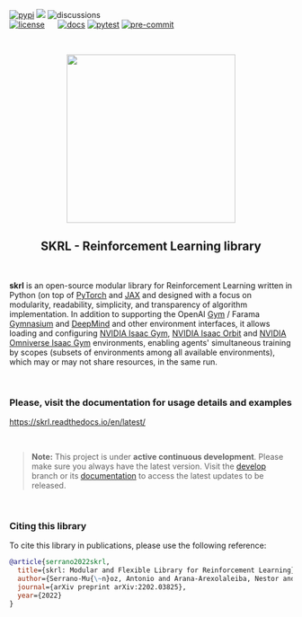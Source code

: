 [![pypi](https://img.shields.io/pypi/v/skrl)](https://pypi.org/project/skrl)
[<img src="https://img.shields.io/badge/%F0%9F%A4%97%20models-hugging%20face-F8D521">](https://huggingface.co/skrl)
![discussions](https://img.shields.io/github/discussions/Toni-SM/skrl)
<br>
[![license](https://img.shields.io/github/license/Toni-SM/skrl)](https://github.com/Toni-SM/skrl)
<span>&nbsp;&nbsp;&nbsp;&nbsp;</span>
[![docs](https://readthedocs.org/projects/skrl/badge/?version=latest)](https://skrl.readthedocs.io/en/latest/?badge=latest)
[![pytest](https://github.com/Toni-SM/skrl/actions/workflows/python-test.yml/badge.svg)](https://github.com/Toni-SM/skrl/actions/workflows/python-test.yml)
[![pre-commit](https://github.com/Toni-SM/skrl/actions/workflows/pre-commit.yml/badge.svg)](https://github.com/Toni-SM/skrl/actions/workflows/pre-commit.yml)

<br>
<p align="center">
  <img width="300rem" src="https://raw.githubusercontent.com/Toni-SM/skrl/main/docs/source/_static/data/logo-light-mode.png">
</p>
<h2 align="center" style="border-bottom: 0 !important;">SKRL - Reinforcement Learning library</h2>
<br>

**skrl** is an open-source modular library for Reinforcement Learning written in Python (on top of [PyTorch](https://pytorch.org/) and [JAX](https://jax.readthedocs.io) and designed with a focus on modularity, readability, simplicity, and transparency of algorithm implementation. In addition to supporting the OpenAI [Gym](https://www.gymlibrary.dev) / Farama [Gymnasium](https://gymnasium.farama.org) and [DeepMind](https://github.com/deepmind/dm_env) and other environment interfaces, it allows loading and configuring [NVIDIA Isaac Gym](https://developer.nvidia.com/isaac-gym/), [NVIDIA Isaac Orbit](https://isaac-orbit.github.io/orbit/index.html) and [NVIDIA Omniverse Isaac Gym](https://docs.omniverse.nvidia.com/app_isaacsim/app_isaacsim/tutorial_gym_isaac_gym.html) environments, enabling agents' simultaneous training by scopes (subsets of environments among all available environments), which may or may not share resources, in the same run.

<br>

### Please, visit the documentation for usage details and examples

https://skrl.readthedocs.io/en/latest/

<br>

> **Note:** This project is under **active continuous development**. Please make sure you always have the latest version. Visit the [develop](https://github.com/Toni-SM/skrl/tree/develop) branch or its [documentation](https://skrl.readthedocs.io/en/develop) to access the latest updates to be released.

<br>

### Citing this library

To cite this library in publications, please use the following reference:

```bibtex
@article{serrano2022skrl,
  title={skrl: Modular and Flexible Library for Reinforcement Learning},
  author={Serrano-Mu{\~n}oz, Antonio and Arana-Arexolaleiba, Nestor and Chrysostomou, Dimitrios and B{\o}gh, Simon},
  journal={arXiv preprint arXiv:2202.03825},
  year={2022}
}
```
